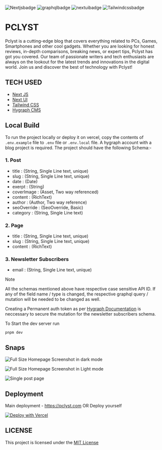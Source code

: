 ![Nextjsbadge](https://img.shields.io/badge/Next.js-000000.svg?style=for-the-badge&logo=nextdotjs&logoColor=white)
![graphqlbadge](https://img.shields.io/badge/GraphQL-E10098.svg?style=for-the-badge&logo=GraphQL&logoColor=white)
![nextuibadge](https://img.shields.io/badge/NextUI-000000.svg?style=for-the-badge&logo=NextUI&logoColor=white)
![Tailwindcssbadge](https://img.shields.io/badge/Tailwind%20CSS-06B6D4.svg?style=for-the-badge&logo=Tailwind-CSS&logoColor=white)
# PCLYST
Pclyst is a cutting-edge blog that covers everything related to PCs, Games, Smartphones and other cool gadgets. Whether you are looking for honest reviews, in-depth comparisons, breaking news, or expert tips, Pclyst has got you covered. Our team of passionate writers and tech enthusiasts are always on the lookout for the latest trends and innovations in the digital world. Join us and discover the best of technology with Pclyst!

## TECH USED
- [Next JS](https://nextjs.org/)
- [Next UI](https://nextui.org/)
- [Tailwind CSS](https://tailwindcss.com/)
- [Hygraph CMS](https://hygraph.com/)

## Local Build
To run the project locally or deploy it on vercel, copy the contents of `.env.example` file to `.env` file or `.env.local` file. A hygraph account with a blog project is required. The project should have the following Schema:-

### 1. Post
  - title : (String, Single Line text, unique)
  - slug : (String, Single Line text, unique)
  - date : (Date)
  - exerpt : (String) 
  - coverImage : (Asset, Two way referenced)
  - content : (RichText)
  - author : (Author, Two way reference)
  - seoOverride : (SeoOverride, Basic)
  - category : (String, Single Line text)
### 2. Page
  - title : (String, Single Line text, unique)
  - slug : (String, Single Line text, unique)
  - content : (RichText)
### 3. Newsletter Subscribers
  - email : (String, Single Line text, unique)

> [!NOTE]
> All the schemas mentioned above have respective case sensitive API ID. If any of the field name / type is changed, the respective graphql query / mutation will be needed to be changed as well.

Creating a Permanent auth token as per [Hygraph Documentation](https://hygraph.com/docs/api-reference/basics/permissions#permanent-auth-tokens-with-specific-models) is neccessary to secure the mutation  for the newsletter subscribers schema.

To Start the dev server run
```
pnpm dev
```

## Snaps
![Full Size Homepage Screenshot in dark mode](public/snaps/Full%20Size%20Screenshot%20Dark.png)

![Full Size Homepage Screenshot in Light mode](public/snaps/Full%20Size%20Screenshot%20Light.png)

![Single post page](public/snaps/Single%20Page%20Screenshot.png)

## Deployment

Main deployment - https://pclyst.com
 OR
Deploy yourself

[![Deploy with Vercel](https://vercel.com/button)](https://vercel.com/new/clone?repository-url=https%3A%2F%2Fgithub.com%2Fpritam1813%2Fpclyst&env=HYGRAPH_ENDPOINT,BASE_URL,NEWSLETTER_API_TOKEN,MANAGEMENT_ENDPOINT)

## LICENSE
This project is licensed under the [MIT License](LICENSE.md)
